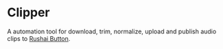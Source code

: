 # Clipper

A automation tool for download, trim, normalize, upload and publish audio clips to [Rushai Button](rushia.moe).

